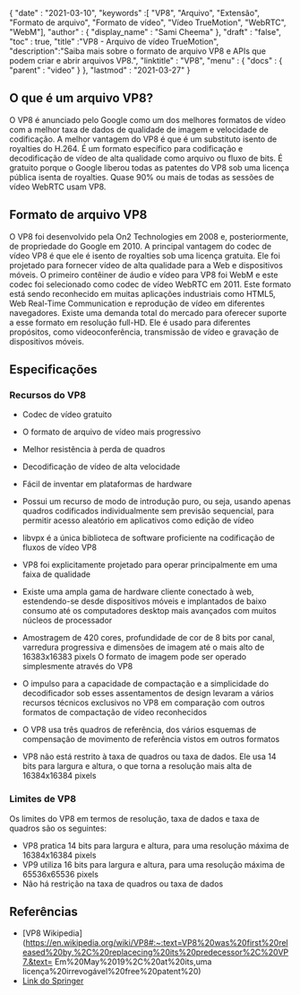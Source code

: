 {
  "date" : "2021-03-10",
  "keywords" :[ "VP8", "Arquivo", "Extensão", "Formato de arquivo", "Formato de vídeo", "Vídeo TrueMotion", "WebRTC", "WebM"],
  "author" : {
    "display_name" : "Sami Cheema"
},
  "draft" : "false",
  "toc" : true,
  "title" :"VP8 - Arquivo de vídeo TrueMotion",
  "description":"Saiba mais sobre o formato de arquivo VP8 e APIs que podem criar e abrir arquivos VP8.",
  "linktitle" : "VP8",
  "menu" : {
    "docs" : {
      "parent" : "video"
}
},
  "lastmod" : "2021-03-27"
}

## O que é um arquivo VP8?

O VP8 é anunciado pelo Google como um dos melhores formatos de vídeo com a melhor taxa de dados de qualidade de imagem e velocidade de codificação. A melhor vantagem do VP8 é que é um substituto isento de royalties do H.264. É um formato específico para codificação e decodificação de vídeo de alta qualidade como arquivo ou fluxo de bits. É gratuito porque o Google liberou todas as patentes do VP8 sob uma licença pública isenta de royalties. Quase 90% ou mais de todas as sessões de vídeo WebRTC usam VP8.

## Formato de arquivo VP8

O VP8 foi desenvolvido pela On2 Technologies em 2008 e, posteriormente, de propriedade do Google em 2010. A principal vantagem do codec de vídeo VP8 é que ele é isento de royalties sob uma licença gratuita. Ele foi projetado para fornecer vídeo de alta qualidade para a Web e dispositivos móveis. O primeiro contêiner de áudio e vídeo para VP8 foi WebM e este codec foi selecionado como codec de vídeo WebRTC em 2011. Este formato está sendo reconhecido em muitas aplicações industriais como HTML5, Web Real-Time Communication e reprodução de vídeo em diferentes navegadores. Existe uma demanda total do mercado para oferecer suporte a esse formato em resolução full-HD. Ele é usado para diferentes propósitos, como videoconferência, transmissão de vídeo e gravação de dispositivos móveis.

## Especificações ##

### Recursos do VP8
 



* Codec de vídeo gratuito
* O formato de arquivo de vídeo mais progressivo
* Melhor resistência à perda de quadros
* Decodificação de vídeo de alta velocidade
* Fácil de inventar em plataformas de hardware
* Possui um recurso de modo de introdução puro, ou seja, usando apenas quadros codificados individualmente sem previsão sequencial, para permitir acesso aleatório em aplicativos como edição de vídeo
* libvpx é a única biblioteca de software proficiente na codificação de fluxos de vídeo VP8
* VP8 foi explicitamente projetado para operar principalmente em uma faixa de qualidade

* Existe uma ampla gama de hardware cliente conectado à web, estendendo-se desde dispositivos móveis e implantados de baixo consumo até os computadores desktop mais avançados com muitos núcleos de processador
* Amostragem de 420 cores, profundidade de cor de 8 bits por canal, varredura progressiva e dimensões de imagem até o mais alto de 16383x16383 pixels O formato de imagem pode ser operado simplesmente através do VP8
* O impulso para a capacidade de compactação e a simplicidade do decodificador sob esses assentamentos de design levaram a vários recursos técnicos exclusivos no VP8 em comparação com outros formatos de compactação de vídeo reconhecidos
* O VP8 usa três quadros de referência, dos vários esquemas de compensação de movimento de referência vistos em outros formatos
* VP8 não está restrito à taxa de quadros ou taxa de dados. Ele usa 14 bits para largura e altura, o que torna a resolução mais alta de 16384x16384 pixels

### Limites de VP8

Os limites do VP8 em termos de resolução, taxa de dados e taxa de quadros são os seguintes:

* VP8 pratica 14 bits para largura e altura, para uma resolução máxima de 16384x16384 pixels
* VP9 utiliza 16 bits para largura e altura, para uma resolução máxima de 65536x65536 pixels
* Não há restrição na taxa de quadros ou taxa de dados
 



 



## Referências

* [VP8 Wikipedia](https://en.wikipedia.org/wiki/VP8#:~:text=VP8%20was%20first%20released%20by,%2C%20replacecing%20its%20predecessor%2C%20VP7.&text= Em%20May%2019%2C%20at%20its,uma licença%20irrevogável%20free%20patent%20)
* [Link do Springer](https://link.springer.com/chapter/10.1007/978-81-322-1157-0_32)

